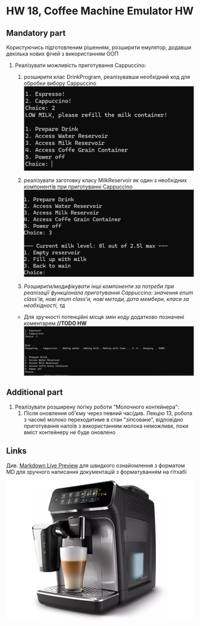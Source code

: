 # HW 18, Coffee Machine Emulator HW

## Mandatory part

Користуючись підготовленим рішенням, розширити емулятор, додавши декілька нових фічей з використанням ООП

1. Реалізувати можливість приготування Cappuccino:
    1. розширити клас DrinkProgram, реалізувавши необхідний код для обробки вибору Cappuccino
	 ![The HW was inspired by this magic machine](cm1.png "CoffeeMachine preview1")
	
    2. реалізувати заготовку класу MilkReservoir як один з необхідних компонентів при приготуванні Cappuccino
	 ![The HW was inspired by this magic machine](cm2.png "CoffeeMachine preview2")
	
    3. _Розширити/модифікувати інші компоненти за потреби при реалізації функціонала приготування Cappuccino: значення enum class'ів, нові enum class'и, нові методи, дата мембери, класи за необхідності, тд_
    * Для зручності потенційні місця змін коду додатково позначені коментарем **//TODO HW**
	 ![The HW was inspired by this magic machine](cm3.png "CoffeeMachine preview3")
	

## Additional part
1. Реалізувати розширену логіку роботи "Молочного контейнера":
    1. Після оновлення об'єму через певний час(див. Лекцію 13, робота з часом) молоко переходитиме в стан "зіпсоване", відповідно приготування напоїв з використанням молока неможливе, поки вміст контейнеру не буде оновлено

## Links
Див. [Markdown Live Preview](https://markdownlivepreview.com/) для швидкого ознайомлення з форматом MD для зручного написання документацій з форматуванням на гітхабі

![The HW was inspired by this magic machine](coffeemachine.jpg "CoffeeMachine preview")
